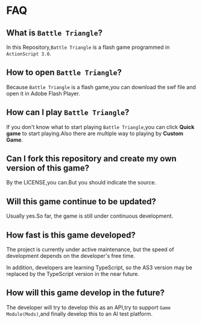 # FAQ

## What is `Battle Triangle`?

In this Repository,`Battle Triangle` is a flash game programmed in `ActionScript 3.0`.

## How to open  `Battle Triangle`?

Because `Battle Triangle` is a flash game,you can download the swf file and open it in Adobe Flash Player.

## How can I play `Battle Triangle`?

If you don't know what to start playing `Battle Triangle`,you can click **Quick game** to start playing.Also there are multiple way to playing by **Custom Game**.

## Can I fork this repository and create my own version of this game?

By the LICENSE,you can.But you should indicate the source.

## Will this game continue to be updated?

Usually yes.So far, the game is still under continuous development.

## How fast is this game developed?

The project is currently under active maintenance, but the speed of development depends on the developer's free time.

In addition, developers are learning TypeScript, so the AS3 version may be replaced by the TypeScript version in the near future.

## How will this game develop in the future?

The developer will try to develop this as an API,try to support `Game Module(Mods)`,and finally develop this to an AI test platform.
